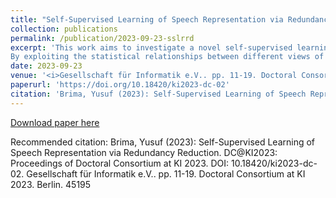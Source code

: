 ```yaml
---
title: "Self-Supervised Learning of Speech Representation via Redundancy Reduction"
collection: publications
permalink: /publication/2023-09-23-sslrrd
excerpt: 'This work aims to investigate a novel self-supervised learning (SSL) method for speech representation that leverages redundancy reduction techniques to learn robust representations capturing speaker characteristics. Our proposed approach builds upon the Barlow Twins framework, introduced in computer vision, and we adapt it to speech processing. The primary objective is to assess the quality of the learned representations through comprehensive evaluations of various downstream tasks, including speaker identification, gender recognition, emotion recognition, and more.
By exploiting the statistical relationships between different views of the same speech input, the proposed method encourages the model to capture speaker-specific information while attenuating the impact of irrelevant variations. This enables extraction of features invariant to non-speaker-related factors, such as language content or background noise.'
date: 2023-09-23
venue: '<i>Gesellschaft für Informatik e.V.. pp. 11-19. Doctoral Consortium at KI 2023. Berlin. 45195</i>'
paperurl: 'https://doi.org/10.18420/ki2023-dc-02'
citation: 'Brima, Yusuf (2023): Self-Supervised Learning of Speech Representation via Redundancy Reduction. DC@KI2023: Proceedings of Doctoral Consortium at KI 2023. DOI: 10.18420/ki2023-dc-02. Gesellschaft für Informatik e.V.. pp. 11-19. Doctoral Consortium at KI 2023. Berlin. 45195'
---
```


[Download paper here](https://doi.org/10.18420/ki2023-dc-02)

Recommended citation: Brima, Yusuf (2023): Self-Supervised Learning of Speech Representation via Redundancy Reduction. DC@KI2023: Proceedings of Doctoral Consortium at KI 2023. DOI: 10.18420/ki2023-dc-02. Gesellschaft für Informatik e.V.. pp. 11-19. Doctoral Consortium at KI 2023. Berlin. 45195